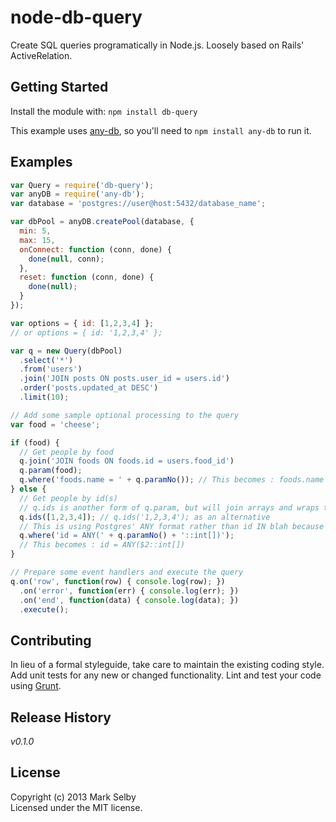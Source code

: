 # node-db-query

Create SQL queries programatically in Node.js. Loosely based on Rails' ActiveRelation.

## Getting Started
Install the module with: `npm install db-query`

This example uses [any-db](https://github.com/grncdr/node-any-db), so you'll need to `npm install any-db` to run it.

## Examples
```javascript
var Query = require('db-query');
var anyDB = require('any-db');
var database = 'postgres://user@host:5432/database_name';

var dbPool = anyDB.createPool(database, {
  min: 5,
  max: 15,
  onConnect: function (conn, done) {
    done(null, conn);
  },
  reset: function (conn, done) {
    done(null);
  }
});

var options = { id: [1,2,3,4] };
// or options = { id: '1,2,3,4' };

var q = new Query(dbPool)
  .select('*')
  .from('users')
  .join('JOIN posts ON posts.user_id = users.id')
  .order('posts.updated_at DESC')
  .limit(10);

// Add some sample optional processing to the query
var food = 'cheese';

if (food) {
  // Get people by food
  q.join('JOIN foods ON foods.id = users.food_id')
  q.param(food);
  q.where('foods.name = ' + q.paramNo()); // This becomes : foods.name = $1
} else {
  // Get people by id(s)
  // q.ids is another form of q.param, but will join arrays and wraps the result in '{ }' braces.
  q.ids([1,2,3,4]); // q.ids('1,2,3,4'); as an alternative
  // This is using Postgres' ANY format rather than id IN blah because it's much more efficient
  q.where('id = ANY(' + q.paramNo() + '::int[])');
  // This becomes : id = ANY($2::int[]) 
}

// Prepare some event handlers and execute the query
q.on('row', function(row) { console.log(row); })
  .on('error', function(err) { console.log(err); })
  .on('end', function(data) { console.log(data); })
  .execute();
```

## Contributing
In lieu of a formal styleguide, take care to maintain the existing coding style. Add unit tests for any new or changed functionality. Lint and test your code using [Grunt](http://gruntjs.com/).

## Release History
_v0.1.0_

## License
Copyright (c) 2013 Mark Selby  
Licensed under the MIT license.

